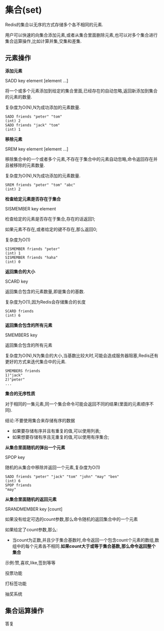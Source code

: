 # 集合\(set\)

Redis的集合以无序的方式存储多个各不相同的元素.

用户可以快速的向集合添加元素,或者从集合里面删除元素,也可以对多个集合进行集合运算操作,比如计算并集,交集和差集.

## 元素操作

**添加元素**

SADD key element \[element ...\]

将一个或多个元素添加到给定的集合里面,已经存在的自动忽略,返回新添加到集合的元素的数量.

复杂度为O\(N\),N为成功添加的元素数量.

```
SADD friends "peter" "tom"
(int) 2
SADD friends "jack" "tom"
(int) 1
```

**移除元素**

SREM key element \[element ...\]

移除集合中的一个或者多个元素,不存在于集合中的元素自动忽略,命令返回存在并且被移除的元素数量.

复杂度为O\(N\),N为成功添加的元素数量.

```
SREM friends "peter" "tom" "abc"
(int) 2
```

**检查给定元素是否存在于集合**

SISMEMBER key element

检查给定的元素是否存在于集合,存在的话返回1;

如果元素不存在,或者给定的键不存在,那么返回0;

复杂度为O\(1\)

```
SISMEMBER friends "peter"
(int) 1
SISMEMBER friends "haha"
(int) 0
```

**返回集合的大小**

SCARD key

返回集合包含的元素数量,即是集合的基数.

复杂度为O\(1\),因为Redis会存储集合的长度

```
SCARD friends
(int) 6
```

**返回集合包含的所有元素**

SMEMBERS key

返回集合包含的所有元素

复杂度为O\(N\),N为集合的大小,当基数比较大时,可能会造成服务器阻塞,Redis还有更好的方式来迭代集合中的元素.

```
SMEMBERS friends
1)"jack"
2)"peter"
...
```

**集合的无序性质**

对于相同的一集元素,同一个集合命令可能会返回不同的结果\(里面的元素顺序不同\).

结论:不要使用集合来存储有序的数据

* 如果要存储有序并且有重复的值,可以使用列表;
* 如果想要存储有序且无重复的值,可以使用有序集合;

**从集合里面随机的弹出一个元素**

SPOP key

随机的从集合中移除并返回一个元素,复杂度为O\(1\)

```
SADD friends "peter" "jack" "tom" "john" "may" "ben"
(int) 6
SPOP friends
"may"
```

**从集合里面随机的返回元素**

SRANDMEMBER key \[count\]

如果没有给定可选的count参数,那么命令随机的返回集合中的一个元素

如果给定了count参数,那么:

* 当count为正数,并且少于集合基数时,命令返回一个包含count个元素的数组,数组中的每个元素各不相同.**如果count大于或等于集合基数,那么命令返回整个集合**

示例:赞,喜欢,like,签到等等

投票功能

打标签功能

抽奖系统

## **集合运算操作**

答复


